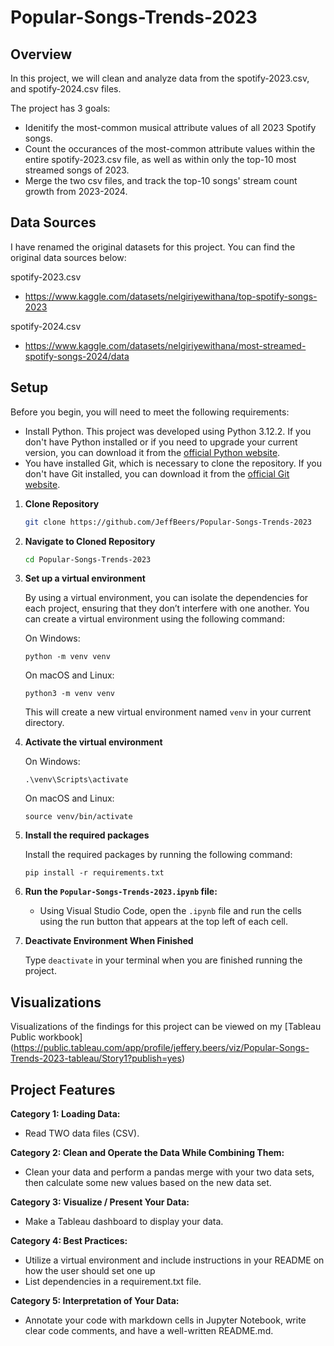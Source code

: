 # Popular-Songs-Trends-2023

## Overview
In this project, we will clean and analyze data from the spotify-2023.csv, and spotify-2024.csv files.

The project has 3 goals:
- Idenitify the most-common musical attribute values of all 2023 Spotify songs.
- Count the occurances of the most-common attribute values within the entire spotify-2023.csv file, as well as within only the top-10 most streamed songs of 2023.
- Merge the two csv files, and track the top-10 songs' stream count growth from 2023-2024.

## Data Sources

I have renamed the original datasets for this project. You can find the original data sources below:

spotify-2023.csv
- https://www.kaggle.com/datasets/nelgiriyewithana/top-spotify-songs-2023

spotify-2024.csv
- https://www.kaggle.com/datasets/nelgiriyewithana/most-streamed-spotify-songs-2024/data

## Setup

Before you begin, you will need to meet the following requirements:

- Install Python. This project was developed using Python 3.12.2. If you don't have Python installed or if you need to upgrade your current version, you can download it from the [official Python website](https://www.python.org/downloads/).
- You have installed Git, which is necessary to clone the repository. If you don't have Git installed, you can download it from the [official Git website](https://git-scm.com/downloads).

1. **Clone Repository**
    ```sh
   git clone https://github.com/JeffBeers/Popular-Songs-Trends-2023
   ```

2. **Navigate to Cloned Repository**
    ```sh
   cd Popular-Songs-Trends-2023
   ```

3. **Set up a virtual environment**

    By using a virtual environment, you can isolate the dependencies for each project, ensuring that they don’t interfere with one another. You can create a virtual environment using the following command:

   On Windows:

   ```
   python -m venv venv
   ```

   On macOS and Linux:

   ```
   python3 -m venv venv
   ```

   This will create a new virtual environment named `venv` in your current directory.

4. **Activate the virtual environment**

   On Windows:

   ```
   .\venv\Scripts\activate
   ```

   On macOS and Linux:

   ```
   source venv/bin/activate
   ```
5. **Install the required packages**

   Install the required packages by running the following command:

   ```
   pip install -r requirements.txt
   ```

6. **Run the ```Popular-Songs-Trends-2023.ipynb``` file:**
    - Using Visual Studio Code, open the `.ipynb` file and run the cells using the run button that appears at the top left of each cell.

7. **Deactivate Environment When Finished**
    
    Type `deactivate` in your terminal when you are finished running the project.


## Visualizations

Visualizations of the findings for this project can be viewed on my [Tableau Public workbook]
(https://public.tableau.com/app/profile/jeffery.beers/viz/Popular-Songs-Trends-2023-tableau/Story1?publish=yes)

## Project Features

**Category 1: Loading Data:**
- Read TWO data files (CSV).

**Category 2: Clean and Operate the Data While Combining Them:**
- Clean your data and perform a pandas merge with your two data sets, then calculate some new values based on the new data set. 

**Category 3: Visualize / Present Your Data:**
- Make a Tableau dashboard to display your data.
  
**Category 4: Best Practices:**
- Utilize a virtual environment and include instructions in your README on how the user should set one up
- List dependencies in a requirement.txt file.

**Category 5: Interpretation of Your Data:**
- Annotate your code with markdown cells in Jupyter Notebook, write clear code comments, and have a well-written README.md. 

